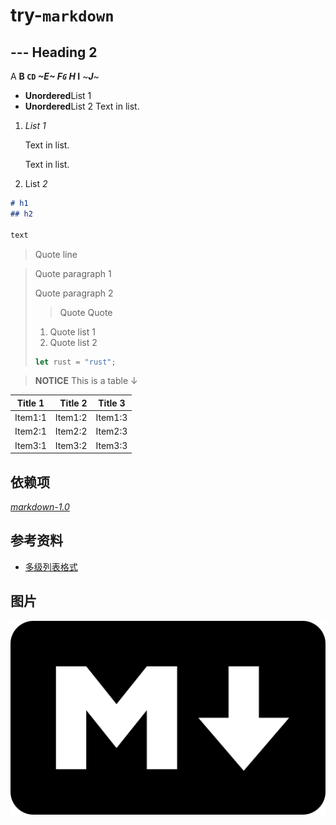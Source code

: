 ﻿# try-`markdown`

## --- Heading 2

A **B `CD` *~E~ **F`G`** H* I** ~***J***~

- **Unordered**List 1
- **Unordered**List 2
  Text in list.

1. *List 1*

   Text in list.

   Text in list.
2. List *2*

```markdown This is markdown
# h1
## h2

text
```

> Quote line

> Quote paragraph 1
>
> Quote paragraph 2
>
> > Quote Quote
>
> 1. Quote list 1
> 2. Quote list 2
>
> ```rust This is quote code
> let rust = "rust";
> ```

> **NOTICE** This is a table ↓

Title 1 | Title 2 | Title 3
--------|--------:|:-------:
Item1:1 | Item1:2 | Item1:3
Item2:1 | Item2:2 | Item2:3
Item3:1 | Item3:2 | Item3:3

## 依赖项

*[markdown-1.0](https://crates.io/crates/markdown/1.0.0-alpha.20)*

## 参考资料

- [多级列表格式](https://learn.microsoft.com/zh-cn/dotnet/api/documentformat.openxml.wordprocessing.numberformatvalues)

## 图片

![logo](md.png)
